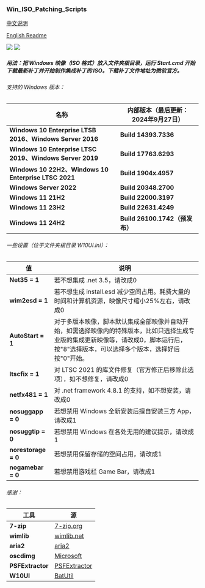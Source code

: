 ### Win_ISO_Patching_Scripts

[中文说明](https://github.com/adavak/Win_ISO_Patching_Scripts/blob/master/README_cn.md)

[English Readme](https://github.com/adavak/Win_ISO_Patching_Scripts/blob/master/README.md)

<a href="https://github.com/adavak/Win_ISO_Patching_Scripts/releases/latest"><img src="https://img.shields.io/github/v/release/adavak/Win_ISO_Patching_Scripts"></a>
<a href="https://github.com/adavak/Win_ISO_Patching_Scripts/releases/latest"><img src="https://img.shields.io/github/release-date-pre/adavak/Win_ISO_Patching_Scripts"></a>

##### 用法：把 Windows 映像（ISO 格式）放入文件夹根目录，运行 Start.cmd 开始下载最新补丁并开始制作集成补丁的 ISO。下载补丁文件地址为微软官方。

###### 支持的 Windows 版本：

|名称|内部版本（最后更新：2024年9月27日）|
|---|---|
|**Windows 10 Enterprise LTSB 2016、Windows Server 2016**|**Build 14393.7336**|
|**Windows 10 Enterprise LTSC 2019、Windows Server 2019**|**Build 17763.6293**|
|**Windows 10 22H2、Windows 10 Enterprise LTSC 2021**|**Build 1904x.4957**|
|**Windows Server 2022**|**Build 20348.2700**|
|**Windows 11 21H2**|**Build 22000.3197**|
|**Windows 11 23H2**|**Build 22631.4249**|
|**Windows 11 24H2**|**Build 26100.1742（预发布）**|

###### 一些设置（位于文件夹根目录 W10UI.ini）：
|值|说明|
|---|---|
|**Net35 = 1**|若不想集成 .net 3.5，请改成0|
|**wim2esd = 1**|若不想生成 install.esd 减少空间占用。耗费大量的时间和计算机资源，映像尺寸缩小25%左右，请改成0|
|**AutoStart = 1**|对于多版本映像，脚本默认集成全部映像并自动开始，如需选择映像内的特殊版本，比如只选择生成专业版的集成更新映像等，请改成0，脚本运行后，按"8"选择版本，可以选择多个版本，选择好后按"0"开始。|
|**ltscfix = 1**|对 LTSC 2021 的库文件修复（官方修正后移除此选项），如不想修复，请改成0|
|**netfx481 = 1**|对 .net framework 4.8.1 的支持，如不想安装，请改成0|
|**nosuggapp = 0**|若想禁用 Windows 全新安装后擅自安装三方 App，请改成1|
|**nosuggtip = 0**|若想禁用 Windows 在各处无用的建议提示，请改成1|
|**norestorage = 0**|若想禁用保留存储的空间占用，请改成1|
|**nogamebar = 0**|若想禁用游戏栏 Game Bar，请改成1|

###### 感谢：
|工具|源|
|---|---|
|**7-zip**|[7-zip.org](https://www.7-zip.org)|
|**wimlib**|[wimlib.net](https://wimlib.net)|
|**aria2**|[aria2](https://github.com/aria2/aria2)|
|**oscdimg**|[Microsoft](https://learn.microsoft.com/en-us/windows-hardware/manufacture/desktop/oscdimg-command-line-options)|
|**PSFExtractor**|[PSFExtractor](https://github.com/Secant1006/PSFExtractor)|
|**W10UI**|[BatUtil](https://github.com/abbodi1406/BatUtil)|
